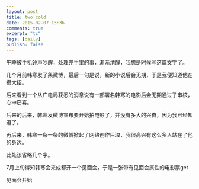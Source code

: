 ```yaml
---
layout: post
title: two cold
date: 2015-02-07 13:36
comments: true
excerpt: "tc"
tags: [daily]
publish: false
---
```

午睡被手机铃声吵醒，处理完手里的事，渐渐清醒，我想是时候写这篇文字了。

几个月前韩寒发了条微博，最后一句是说，新的小说后会无期，于是我便知道他在攒大招。

后来看到一个从广电局获悉的消息说有一部署名韩寒的电影后会无期通过了审核，心中窃喜。

后来的后来，韩寒发微博宣布要开始拍电影了，并没有多大的兴奋，因为我已经知道了。

再后来，韩寒一条一条的微博掀起了网络创作巨浪，我很高兴有这么多人站在了他的身边。

此处该省略几个字。

7月上旬得知韩寒会来成都开一个见面会，于是一张带有见面会属性的电影票get

见面会开始
